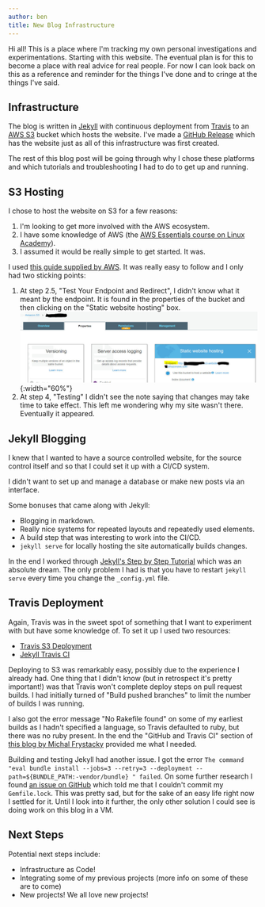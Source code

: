 ```yaml
---
author: ben
title: New Blog Infrastructure
---
```


Hi all! This is a place where I'm tracking my own personal investigations and experimentations. Starting with this website. The eventual plan is for this to become a place with real advice for real people. For now I can look back on this as a reference and reminder for the things I've done and to cringe at the things I've said.

## Infrastructure

The blog is written in [Jekyll](https://jekyllrb.com/) with continuous deployment from [Travis](https://travis-ci.org/) to an [AWS S3](https://aws.amazon.com/s3/) bucket which hosts the website. I've made a [GitHub Release](https://github.com/FleaRex/PersonalBlog/tree/v1.0.0) which has the website just as all of this infrastructure was first created.

The rest of this blog post will be going through why I chose these platforms and which tutorials and troubleshooting I had to do to get up and running.

## S3 Hosting

I chose to host the website on S3 for a few reasons:
1. I'm looking to get more involved with the AWS ecosystem.
2. I have some knowledge of AWS (the [AWS Essentials course on Linux Academy](https://linuxacademy.com/amazon-web-services/training/course/name/aws-essentials)).
3. I assumed it would be really simple to get started. It was.

I used [this guide supplied by AWS](https://docs.aws.amazon.com/AmazonS3/latest/dev/website-hosting-custom-domain-walkthrough.html). It was really easy to follow and I only had two sticking points:
1. At step 2.5, "Test Your Endpoint and Redirect", I didn't know what it meant by the endpoint. It is found in the properties of the bucket and then clicking on the "Static website hosting" box.
![Test your endpoint here!](/assets/images/Endpoint.jpg){:width="60%"}
2. At step 4, "Testing" I didn't see the note saying that changes may take time to take effect. This left me wondering why my site wasn't there. Eventually it appeared.

## Jekyll Blogging

I knew that I wanted to have a source controlled website, for the source control itself and so that I could set it up with a CI/CD system.

I didn't want to set up and manage a database or make new posts via an interface.

Some bonuses that came along with Jekyll:
- Blogging in markdown.
- Really nice systems for repeated layouts and repeatedly used elements.
- A build step that was interesting to work into the CI/CD.
- `jekyll serve` for locally hosting the site automatically builds changes.

In the end I worked through [Jekyll's Step by Step Tutorial](https://jekyllrb.com/docs/step-by-step/01-setup/) which was an absolute dream. The only problem I had is that you have to restart `jekyll serve` every time you change the `_config.yml` file.

## Travis Deployment

Again, Travis was in the sweet spot of something that I want to experiment with but have some knowledge of. To set it up I used two resources:
- [Travis S3 Deployment](https://docs.travis-ci.com/user/deployment/s3/)
- [Jekyll Travis CI](https://jekyllrb.com/docs/continuous-integration/travis-ci/)

Deploying to S3 was remarkably easy, possibly due to the experience I already had. One thing that I didn't know (but in retrospect it's pretty important!) was that Travis won't complete deploy steps on pull request builds. I had initially turned of "Build pushed branches" to limit the number of builds I was running.

I also got the error message "No Rakefile found" on some of my earliest builds as I hadn't specified a language, so Travis defaulted to ruby, but there was no ruby present. In the end the "GitHub and Travis CI" section of [this blog by Michal Frystacky](https://medium.com/@michal.frystacky/static-site-github-to-s3-770953a90f67) provided me what I needed.

Building and testing Jekyll had another issue. I got the error `The command "eval bundle install --jobs=3 --retry=3 --deployment --path=${BUNDLE_PATH:-vendor/bundle} " failed`. On some further research I found [an issue on GitHub](https://github.com/travis-ci/travis-ci/issues/6833) which told me that I couldn't commit my `Gemfile.lock`. This was pretty sad, but for the sake of an easy life right now I settled for it. Until I look into it further, the only other solution I could see is doing work on this blog in a VM.

## Next Steps

Potential next steps include:
- Infrastructure as Code!
- Integrating some of my previous projects (more info on some of these are to come)
- New projects! We all love new projects!
